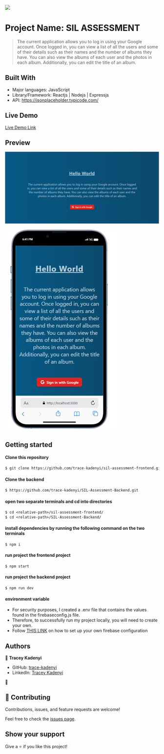 ![](https://img.shields.io/badge/Microverse-blueviolet)

# Project Name: SIL ASSESSMENT

> The current application allows you to log in using your Google account. Once logged in, you can view a list of all the users and some of their details such as their names and the number of albums they have. You can also view the albums of each user and the photos in each album. Additionally, you can edit the title of an album.

## Built With

- Major languages: JavaScript
- Library/Framework: Reactjs | Nodejs | Expressjs
- API: https://jsonplaceholder.typicode.com/

## Live Demo

[Live Demo Link]()

## Preview

![homepage](src/Assets/desktop-home.png)

![commentsPage](src/Assets/mobile.png)

## Getting started

#### Clone this repository

```bash
$ git clone https://github.com/trace-kadenyi/sil-assessment-frontend.git
```

#### Clone the backend

```bash
$ https://github.com/trace-kadenyi/SIL-Assessment-Backend.git
```

#### open two separate terminals and cd into directories

```
$ cd <relative-path>/sil-assessment-frontend/
$ cd <relative-path>/SIL-Assessment-Backend/
```

#### install dependencies by running the following command on the two terminals

```run
$ npm i
```

#### run project the frontend project

```
$ npm start
```

#### run project the backend project

```
$ npm run dev
```

#### environment variable

- For security purposes, I created a .env file that contains the values found in the firebaseconfig.js file.
- Therefore, to successfully run my project locally, you will need to create your own.
- Follow <a href="https://firebase.google.com/docs/auth/web/google-signin">THIS LINK</a> on how to set up your own firebase configuration

## Authors

👤 **Tracey Kadenyi**

- GitHub: [trace-kadenyi](https://github.com/trace-kadenyi)
- LinkedIn: [Tracey Kadenyi](https://www.linkedin.com/in/tracey-kadenyi/)

👤

## 🤝 Contributing

Contributions, issues, and feature requests are welcome!

Feel free to check the [issues page](../../issues/).

## Show your support

Give a ⭐️ if you like this project!
